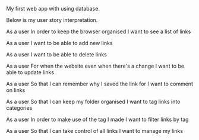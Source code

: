 My first web app with using database.

Below is my user story interpretation.


As a user 
In order to keep the browser organised
I want to see a list of links


As a user
I want to be able to add new links

As a user
I want to be able to delete links

As a user
For when the website even when there's a change
I want to be able to update links

As a user
So that I can remember why I saved the link for
I want to comment on links

As a user
So that I can keep my folder organised
I want to tag links into categories

As a user
In order to make use of the tag I made
I want to filter links by tag

As a user
So that I can take control of all links
I want to manage my links
